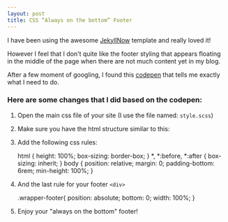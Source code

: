```yaml
---
layout: post
title: CSS “Always on the bottom” Footer
---
```


I have been using the awesome [JekyllNow](https://github.com/barryclark/jekyll-now) template and really loved it!

However I feel that I don't quite like the footer styling that appears floating in the middle of the page when there are not much content yet in my blog.

After a few moment of googling, I found this [codepen](http://codepen.io/cbracco/pen/zekgx) that tells me exactly what I need to do.

### Here are some changes that I did based on the codepen:

1. Open the main css file of your site (I use the file named: `style.scss`)

2. Make sure you have the html structure similar to this:

    <html>
        <body>
        <div class="wrapper-header">
        <div class="wrapper-main">
        <div class="wrapper-footer">
        </body>
    </html>
    
3. Add the following css rules:

    html {
        height: 100%;
        box-sizing: border-box;
    }
    *,
    *:before,
    *:after {
        box-sizing: inherit;
    }
    body {
        position: relative;
        margin: 0;
        padding-bottom: 6rem;
        min-height: 100%;
    }
 
4. And the last rule for your footer `<div>`

    .wrapper-footer{
        position: absolute;
        bottom: 0;
        width: 100%;
    } 
        
5. Enjoy your "always on the bottom" footer!